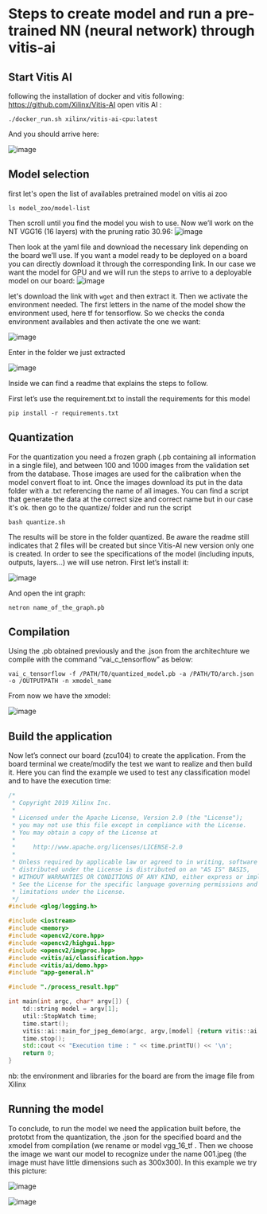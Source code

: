 # Steps to create model and run a pre-trained NN (neural network) through vitis-ai

## Start Vitis AI 

following the installation of docker and vitis following: https://github.com/Xilinx/Vitis-AI
open vitis AI : 
```
./docker_run.sh xilinx/vitis-ai-cpu:latest
```
And you should arrive here:

![image](https://user-images.githubusercontent.com/107047264/183611775-c83a1626-83c1-45dc-8529-33ecde42511e.png)

## Model selection

first let's open the list of availables pretrained model on vitis ai zoo
```
ls model_zoo/model-list
```
Then scroll until you find the model you wish to use. Now we’ll work on the NT VGG16 (16 layers) with the pruning ratio 30.96:
![image](https://user-images.githubusercontent.com/107047264/183612464-ec0f730b-8aef-499a-84fc-d0c5f37267c8.png)

Then look at the yaml file and download the necessary link depending on the board we’ll use.
If you want a model ready to be deployed on a board you can directly download it through the corresponding link. In our case we want the model for GPU and we will run the steps to arrive to a deployable model on our board:
![image](https://user-images.githubusercontent.com/107047264/183612873-5c84f37e-2401-4466-9f95-3412bcf0c125.png)

let's download the link with `wget` and then extract it.
Then we activate the environment needed. The first letters in the name of the model show the environment used, here tf for tensorflow. So we checks the conda environment availables and then activate the one we want:

![image](https://user-images.githubusercontent.com/107047264/183613515-3f4b1a23-79f6-442e-975e-47a89d458590.png)

Enter in the folder we just extracted

![image](https://user-images.githubusercontent.com/107047264/183613713-8c158e02-cf58-4d32-bd06-042520e438a7.png)

Inside we can find a readme that explains the steps to follow.

First let’s use the requirement.txt to install the requirements for this model
```
pip install -r requirements.txt
```
##  Quantization

For the quantization you need a frozen graph (.pb containing all information in a single file), and between 100 and 1000 images from the validation set from the database. Those images are used for the calibration when the model convert float to int.
Once the images download its put in the data folder with a .txt referencing the name of all images. You can find a script that generate the data at the correct size and correct name but in our case it's ok.
then go to the quantize/ folder and run the script 
```
bash quantize.sh
```
The results will be store in the folder quantized.
Be aware the readme still indicates that 2 files will be created but since Vitis-AI new version only one is created.
In order to see the specifications of the model (including inputs, outputs, layers…) we will use netron.
First let’s install it:

![image](https://user-images.githubusercontent.com/107047264/183615559-0489d544-1307-498c-969e-b380324a6bd2.png)

And open the int graph:
```
netron name_of_the_graph.pb
```

## Compilation
Using the .pb obtained previously and the .json from the architechture we compile with the command “vai_c_tensorflow”  as below:
```
vai_c_tensorflow -f /PATH/TO/quantized_model.pb -a /PATH/TO/arch.json -o /OUTPUTPATH -n xmodel_name
```

From now we have the xmodel:

![image](https://user-images.githubusercontent.com/107047264/183616411-322d1712-f9bd-487d-853f-818cccd30699.png)

## Build the application

Now let’s connect our board (zcu104) to create the application. 
From the board terminal we create/modify the test we want to realize and then build it. Here you can find the example we used to test any classification model and to have  the execution time:
```cpp
/*
 * Copyright 2019 Xilinx Inc.
 *
 * Licensed under the Apache License, Version 2.0 (the "License");
 * you may not use this file except in compliance with the License.
 * You may obtain a copy of the License at
 *
 *     http://www.apache.org/licenses/LICENSE-2.0
 *
 * Unless required by applicable law or agreed to in writing, software
 * distributed under the License is distributed on an "AS IS" BASIS,
 * WITHOUT WARRANTIES OR CONDITIONS OF ANY KIND, either express or implied.
 * See the License for the specific language governing permissions and
 * limitations under the License.
 */
#include <glog/logging.h>

#include <iostream>
#include <memory>
#include <opencv2/core.hpp>
#include <opencv2/highgui.hpp>
#include <opencv2/imgproc.hpp>
#include <vitis/ai/classification.hpp>
#include <vitis/ai/demo.hpp>
#include "app-general.h"

#include "./process_result.hpp"

int main(int argc, char* argv[]) {
	td::string model = argv[1];
	util::StopWatch time;
	time.start();
	vitis::ai::main_for_jpeg_demo(argc, argv,[model] {return vitis::ai::Classification::create(model);}, process_result, 2);
	time.stop();
	std::cout << "Execution time : " << time.printTU() << '\n';
	return 0;
}
```
nb: the environment and libraries for the board are from the image file from Xilinx

## Running the model

To conclude, to run the model we need the application built before, the prototxt from the quantization, the .json for the specified board and the xmodel from compilation (we rename or model vgg_16_tf . Then we choose the image we want our model to recognize under the name 001.jpeg (the image must have little dimensions such as 300x300). In this example we try this picture:

![image](https://user-images.githubusercontent.com/107047264/183617354-2e40e3cf-46df-4399-bab6-8aebe86bdec0.png)

![image](https://user-images.githubusercontent.com/107047264/183617453-97214679-fc29-4af9-84c1-e71e5b780e21.png)


